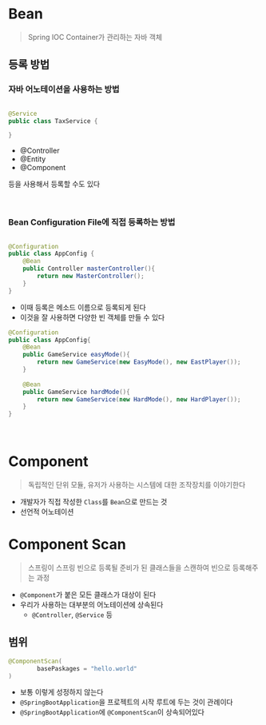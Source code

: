 # Bean

> Spring IOC Container가 관리하는 자바 객체

## 등록 방법

### 자바 어노테이션을 사용하는 방법

```java

@Service
public class TaxService {

}
```

* @Controller
* @Entity
* @Component

등을 사용해서 등록할 수도 있다

<br>

### Bean Configuration File에 직접 등록하는 방법

```java

@Configuration
public class AppConfig {
    @Bean
    public Controller masterController(){
        return new MasterController();
    }
}
```
* 이때 등록은 메소드 이름으로 등록되게 된다
* 이것을 잘 사용하면 다양한 빈 객체를 만들 수 있다

```java
@Configuration
public class AppConfig{
    @Bean
    public GameService easyMode(){
        return new GameService(new EasyMode(), new EastPlayer());
    }
    
    @Bean
    public GameService hardMode(){
        return new GameService(new HardMode(), new HardPlayer());
    }
}
```

<br>

# Component
> 독립적인 단위 모듈, 유저가 사용하는 시스템에 대한 조작장치를 이야기한다
* 개발자가 직접 작성한 `Class`를 `Bean`으로 만드는 것
* 선언적 어노테이션

# Component Scan
> 스프링이 스프링 빈으로 등록될 준비가 된 클래스들을 스캔하여 빈으로 등록해주는 과정
* `@Component`가 붙은 모든 클래스가 대상이 된다
* 우리가 사용하는 대부분의 어노테이션에 상속된다
  * `@Controller`, `@Service` 등

## 범위
```java
@ComponentScan(
        basePaskages = "hello.world"
)
```
* 보통 이렇게 성정하지 않는다
* `@SpringBootApplication`을 프로젝트의 시작 루트에 두는 것이 관례이다
* `@SpringBootApplication`에 `@ComponentScan`이 상속되어있다

